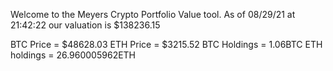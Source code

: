 Welcome to the Meyers Crypto Portfolio Value tool. 
As of 08/29/21 at 21:42:22 our valuation is $138236.15 

BTC Price = $48628.03
 ETH Price = $3215.52
BTC Holdings = 1.06BTC
 ETH holdings = 26.960005962ETH 

